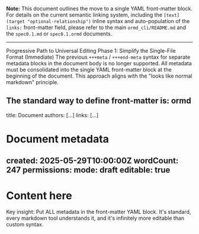 **Note:** This document outlines the move to a single YAML front-matter block. For details on the current semantic linking system, including the `[text](target "optional-relationship")` inline syntax and auto-population of the `links:` front-matter field, please refer to the main `ormd_cli/README.md` and the `spec0.1.md` or `spec0.1.ormd` documents.

---

Progressive Path to Universal Editing
Phase 1: Simplify the Single-File Format (Immediate)
The previous `+++meta` / `+++end-meta` syntax for separate metadata blocks in the document body is no longer supported. All metadata must be consolidated into the single YAML front-matter block at the beginning of the document. This approach aligns with the "looks like normal markdown" principle.

The standard way to define front-matter is:
ormd<!-- ormd:0.1 -->
---
title: Document
authors: [...]
links: [...]
# Document metadata
created: 2025-05-29T10:00:00Z
wordCount: 247
permissions:
  mode: draft
  editable: true
---

# Content here
Key insight: Put ALL metadata in the front-matter YAML block. It's standard, every markdown tool understands it, and it's infinitely more editable than custom syntax.